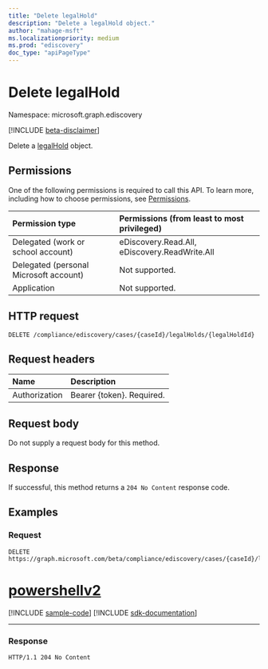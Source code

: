 ```yaml
---
title: "Delete legalHold"
description: "Delete a legalHold object."
author: "mahage-msft"
ms.localizationpriority: medium
ms.prod: "ediscovery"
doc_type: "apiPageType"
---
```


# Delete legalHold

Namespace: microsoft.graph.ediscovery

[!INCLUDE [beta-disclaimer](../../includes/beta-disclaimer.md)]

Delete a [legalHold](../resources/ediscovery-legalhold.md) object.

## Permissions

One of the following permissions is required to call this API. To learn more, including how to choose permissions, see [Permissions](/graph/permissions-reference).

|Permission type|Permissions (from least to most privileged)|
|:---|:---|
|Delegated (work or school account)|eDiscovery.Read.All, eDiscovery.ReadWrite.All|
|Delegated (personal Microsoft account)|Not supported.|
|Application|Not supported.|

## HTTP request

<!-- {
  "blockType": "ignored"
}
-->

``` http
DELETE /compliance/ediscovery/cases/{caseId}/legalHolds/{legalHoldId}
```

## Request headers

|Name|Description|
|:---|:---|
|Authorization|Bearer {token}. Required.|

## Request body

Do not supply a request body for this method.

## Response

If successful, this method returns a `204 No Content` response code.

## Examples

### Request


<!-- {
  "blockType": "request",
  "name": "delete_legalhold"
}
-->

``` http
DELETE https://graph.microsoft.com/beta/compliance/ediscovery/cases/{caseId}/legalHolds/{legalholdId}
```

# [powershellv2](#tab/powershellv2)
[!INCLUDE [sample-code](../includes/snippets/powershellv2/delete-legalhold-powershellv2-snippets.md)]
[!INCLUDE [sdk-documentation](../includes/snippets/snippets-sdk-documentation-link.md)]

---

### Response


<!-- {
  "blockType": "response",
  "truncated": true
}
-->

``` http
HTTP/1.1 204 No Content
```
